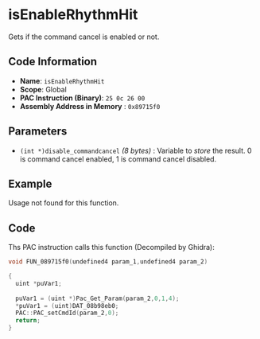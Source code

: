# isEnableRhythmHit

Gets if the command cancel is enabled or not.

## Code Information

- **Name**: `isEnableRhythmHit`
- **Scope**: Global
- **PAC Instruction (Binary)**: `25 0c 26 00`
- **Assembly Address in Memory** : `0x89715f0`

## Parameters

- `(int *)disable_commandcancel` *(8 bytes)* : Variable to *store* the result. 0 is command cancel enabled, 1 is command cancel disabled.

## Example

Usage not found for this function.

## Code

Ths PAC instruction calls this function (Decompiled by Ghidra):

```c
void FUN_089715f0(undefined4 param_1,undefined4 param_2)

{
  uint *puVar1;
  
  puVar1 = (uint *)Pac_Get_Param(param_2,0,1,4);
  *puVar1 = (uint)DAT_08b98eb0;
  PAC::PAC_setCmdId(param_2,0);
  return;
}
```

